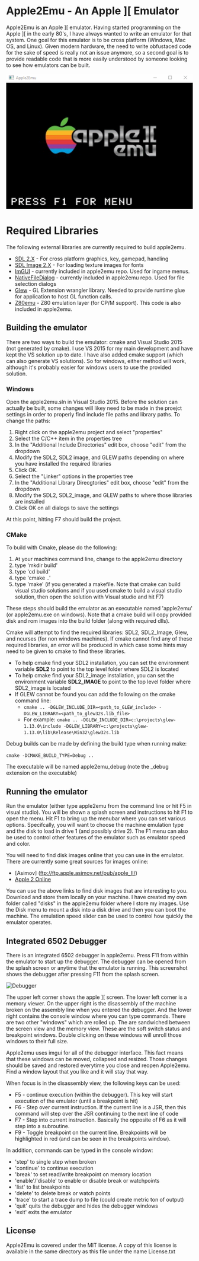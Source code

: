 # Apple2Emu - An Apple ][ Emulator

Apple2Emu is an Apple ][ emulator.  Having started programming on the Apple ][ in the early 80's, I have always wanted to write an emulator for that system.  One goal for this emulator is to be cross platform (Windows, Mac OS, and Linux).  Given modern hardware, the need to write obfustaced code for the sake of speed is really not an issue anymore, so a second goal is to provide readable code that is more easily understood by someone looking to see how emulators can be built.  

![Emulator startup](screencaps/apple2emu.gif)

# Required Libraries
The following external libraries are currently required to build apple2emu.
* [SDL 2.X](https://www.libsdl.org/) - For cross platform graphics, key, gamepad, handling
* [SDL Image 2.X](https://www.libsdl.org/projects/SDL_image/) - For loading texture images for fonts
* [ImGUI](https://github.com/ocornut/imgui) - currently included in apple2emu repo. Used for ingame menus. 
* [NativeFileDialog](https://github.com/mlabbe/nativefiledialog) - currently included in apple2emu repo.  Used for file selection dialogs
* [Glew](http://glew.sourceforge.net/) - GL Extension wrangler library.  Needed to provide runtime glue for application to host GL function calls.
* [Z80emu](https://github.com/anotherlin/z80emu) - Z80 emulation layer (for CP/M support).  This code is also included in apple2emu.

## Building the emulator
There are two ways to build the emulator:  cmake and Visual Studio 2015 (not generated by cmake).  I use VS 2015 for my main development and have kept the VS solution up to date.  I have also added cmake support (which can also generate VS solutions).  So for windows, either method will work, although it's probably easier for windows users to use the provided solution.

### Windows
Open the apple2emu.sln in Visual Studio 2015.  Before the solution can actually be built, some changes will likey need to be made in the proejct settings in order to properly find include file paths and library paths.  To change the paths:

1. Right click on the apple2emu project and select "properties"
2. Select the C/C++ item in the properties tree
3. In the "Additional Include Directories" edit box, choose "edit" from the dropdown
4. Modify the SDL2, SDL2 image, and GLEW paths depending on where you have installed the required libraries
5. Click OK.
6. Select the "Linker" options in the properties tree
7. In the "Additional Library Direcgtories" edit box, choose "edit" from the dropdown
8. Modify the SDL2, SDL2_image, and GLEW paths to where those libraries are installed
9. Click OK on all dialogs to save the settings

At this point, hitting F7 should build the project.

### CMake
To build with Cmake, please do the following:

1. At your machines command line, change to the apple2emu directory
2. type 'mkdir build'
3. type 'cd build'
4. type 'cmake ..'
5. type 'make' (if you generated a makefile.  Note that cmake can build visual studio solutions and if you used cmake to build a visual studio solution, then open the solution with Visual studio and hit F7)

These steps should build the emulator as an executable named 'apple2emu' (or apple2emu.exe on windows). Note that a cmake build will copy provided disk and rom images into the build folder (along with required dlls).  

Cmake will attempt to find the required libraries: SDL2, SDL2_Image, Glew, and ncurses (for non windows machines).  If cmake cannot find any of these required libraries, an error will be produced in which case some hints may need to be given to cmake to find these libraries.

* To help cmake find your SDL2 installation, you can set the environment variable **SDL2** to point to the top level folder where SDL2 is located
* To help cmake find your SDL2_image installation, you can set the environment variable **SDL2_IMAGE** to point to the top level folder where SDL2_image is located
* If GLEW cannot be found you can add the following on the cmake command line:
  * ```cmake .. -DGLEW_INCLUDE_DIR=<path_to_GLEW_include> -DGLEW_LIBRARY=<path_to_glew32s.lib_file>```
  * For example:  ```cmake .. -DGLEW_INCLUDE_DIR=c:\projects\glew-1.13.0\include -DGLEW_LIBRARY=c:\projects\glew-1.13.0\lib\Release\Win32\glew32s.lib```
  
Debug builds can be made by defining the build type when running make:

```cmake -DCMAKE_BUILD_TYPE=Debug ..```

The executable will be named apple2emu_debug (note the \_debug extension on the executable)

## Running the emulator
Run the emulator (either type apple2emu from the command line or hit F5 in visual studio).  You will be shown a splash screen and instructions to hit F1 to open the menu.  Hit F1 to bring up the menubar where you can set various options.  Specifcally, you will want to choose the machine emulation type and the disk to load in drive 1 (and possibly drive 2).  The F1 menu can also be used to control other features of the emulator such as emulator speed and color.

You will need to find disk images online that you can use in the emulator.  There are currently some great sources for images online:

* [Asimov] (ftp://ftp.apple.asimov.net/pub/apple_II/)
* [Apple 2 Online](http://apple2online.com/index.php?p=1_23_Software-Library)

You can use the above links to find disk images that are interesting to you.  Download and store them locally on your machine.  I have created my own folder called "disks" in the apple2emu folder where I store my images.  Use the Disk menu to mount a disk into a disk drive and then you can boot the machine.  The emulation speed slider can be used to control how quickly the emulator operates.  

## Integrated 6502 Debugger

There is an integrated 6502 debugger in apple2emu.  Press F11 from within the emulator to start up the debugger.  The debugger can be opened from the splash screen or anytime that the emulator is running.  This screenshot shows the debugger after pressing F11 from the splash screen.

![Debugger](screencaps/debugger.jpg)

The upper left corner shows the apple ][ screen.  The lower left corner is a memory viewer.  On the upper right is the disassembly of the machine broken on the assembly line when you entered the debugger.  And the lower right contains the console window where you can type commands.  There are two other "windows" which are rolled up.  The are sandwiched between the screen view and the memory view.  These are the soft switch status and breakpoint windows.  Double clicking on these windows will unroll those windows to their full size.

Apple2emu uses imgui for all of the debugger interface.  This fact means that these windows can be moved, collapsed and resized.  Those changes should be saved and restored everytime you close and reopen Apple2emu.  Find a window layout that you like and it will stay that way.

When focus is in the disassembly view, the following keys can be used:

* F5 - continue execution (within the debugger).  This key will start execution of the emulator (until a breakpoint is hit)
* F6 - Step over current instruction.  If the current line is a JSR, then this command will step over the JSR continuing to the next line of code
* F7 - Step into current instruction.  Basically the opposite of F6 as it will step into a subroutine.
* F9 - Toggle breakpoint on the current line.  Breakpoints will be highlighted in red (and can be seen in the breakpoints window).

In addition, commands can be typed in the console window:
* 'step' to single step when broken
* 'continue' to continue execution
* 'break'  to set read/write breakpoint on memory location
* 'enable'/'disable' to enable or disable break or watchpoints
* 'list' to list breakpoints
* 'delete' to delete break or watch points
* 'trace' to start a trace dump to file (could create metric ton of output)
* 'quit' quits the debugger and hides the debugger windows
* 'exit' exits the emulator


## License
Apple2Emu is covered under the MIT license.  A copy of this license is available in the same directory as this file under the name License.txt  

